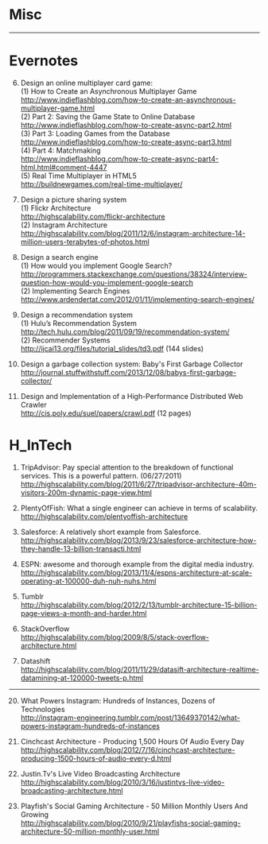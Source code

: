 # Misc


<HR>

# Evernotes

6. Design an online multiplayer card game:
<br>(1) How to Create an Asynchronous Multiplayer Game
<br>http://www.indieflashblog.com/how-to-create-an-asynchronous-multiplayer-game.html
<br>(2) Part 2: Saving the Game State to Online Database
<br>http://www.indieflashblog.com/how-to-create-async-part2.html
<br>(3) Part 3: Loading Games from the Database
<br>http://www.indieflashblog.com/how-to-create-async-part3.html
<br>(4) Part 4: Matchmaking
<br>http://www.indieflashblog.com/how-to-create-async-part4-html.html#comment-4447
<br>(5) Real Time Multiplayer in HTML5
<br>http://buildnewgames.com/real-time-multiplayer/

8. Design a picture sharing system
<br>(1) Flickr Architecture
<br>http://highscalability.com/flickr-architecture
<br>(2) Instagram Architecture
<br>http://highscalability.com/blog/2011/12/6/instagram-architecture-14-million-users-terabytes-of-photos.html

9. Design a search engine
<br>(1) How would you implement Google Search?
<br>http://programmers.stackexchange.com/questions/38324/interview-question-how-would-you-implement-google-search
<br>(2) Implementing Search Engines
<br>http://www.ardendertat.com/2012/01/11/implementing-search-engines/

10. Design a recommendation system
<br>(1) Hulu’s Recommendation System
<br>http://tech.hulu.com/blog/2011/09/19/recommendation-system/
<br>(2) Recommender Systems
<br>http://ijcai13.org/files/tutorial_slides/td3.pdf (144 slides)

12. Design a garbage collection system: Baby's First Garbage Collector
<br>http://journal.stuffwithstuff.com/2013/12/08/babys-first-garbage-collector/

13. Design and Implementation of a High-Performance Distributed Web Crawler
<br>http://cis.poly.edu/suel/papers/crawl.pdf (12 pages)


# H_InTech

1. TripAdvisor: 
Pay special attention to the breakdown of functional services. This is a powerful pattern. (06/27/2011)
<br>http://highscalability.com/blog/2011/6/27/tripadvisor-architecture-40m-visitors-200m-dynamic-page-view.html 

14. PlentyOfFish: What a single engineer can achieve in terms of scalability.
<br>http://highscalability.com/plentyoffish-architecture

15. Salesforce: A relatively short example from Salesforce.
<br>http://highscalability.com/blog/2013/9/23/salesforce-architecture-how-they-handle-13-billion-transacti.html

16. ESPN: awesome and thorough example from the digital media industry.
<br>http://highscalability.com/blog/2013/11/4/espns-architecture-at-scale-operating-at-100000-duh-nuh-nuhs.html

17. Tumblr
<br>http://highscalability.com/blog/2012/2/13/tumblr-architecture-15-billion-page-views-a-month-and-harder.html

18. StackOverflow
<br>http://highscalability.com/blog/2009/8/5/stack-overflow-architecture.html

19. Datashift
<br>http://highscalability.com/blog/2011/11/29/datasift-architecture-realtime-datamining-at-120000-tweets-p.html 

<HR>

20. What Powers Instagram: Hundreds of Instances, Dozens of Technologies
<br>http://instagram-engineering.tumblr.com/post/13649370142/what-powers-instagram-hundreds-of-instances

21. Cinchcast Architecture - Producing 1,500 Hours Of Audio Every Day
<br>http://highscalability.com/blog/2012/7/16/cinchcast-architecture-producing-1500-hours-of-audio-every-d.html

22. Justin.Tv's Live Video Broadcasting Architecture
<br>http://highscalability.com/blog/2010/3/16/justintvs-live-video-broadcasting-architecture.html

23. Playfish's Social Gaming Architecture - 50 Million Monthly Users And Growing
<br>http://highscalability.com/blog/2010/9/21/playfishs-social-gaming-architecture-50-million-monthly-user.html
